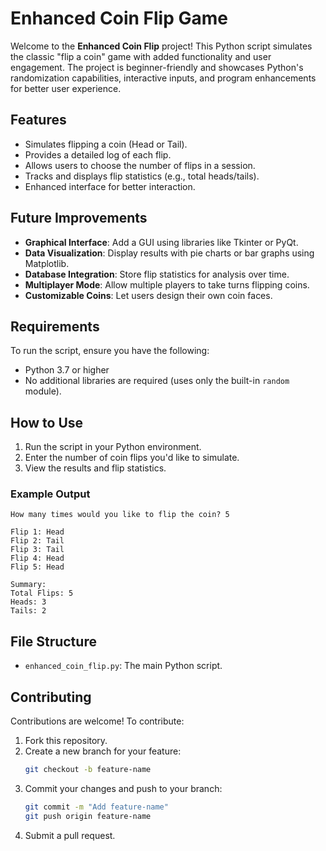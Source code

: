 # Enhanced Coin Flip Game

Welcome to the **Enhanced Coin Flip** project! This Python script simulates the classic "flip a coin" game with added functionality and user engagement. The project is beginner-friendly and showcases Python's randomization capabilities, interactive inputs, and program enhancements for better user experience.

## Features

- Simulates flipping a coin (Head or Tail).
- Provides a detailed log of each flip.
- Allows users to choose the number of flips in a session.
- Tracks and displays flip statistics (e.g., total heads/tails).
- Enhanced interface for better interaction.

## Future Improvements

- **Graphical Interface**: Add a GUI using libraries like Tkinter or PyQt.
- **Data Visualization**: Display results with pie charts or bar graphs using Matplotlib.
- **Database Integration**: Store flip statistics for analysis over time.
- **Multiplayer Mode**: Allow multiple players to take turns flipping coins.
- **Customizable Coins**: Let users design their own coin faces.

## Requirements

To run the script, ensure you have the following:

- Python 3.7 or higher
- No additional libraries are required (uses only the built-in `random` module).

## How to Use

1. Run the script in your Python environment.
2. Enter the number of coin flips you'd like to simulate.
3. View the results and flip statistics.

### Example Output

```
How many times would you like to flip the coin? 5

Flip 1: Head
Flip 2: Tail
Flip 3: Tail
Flip 4: Head
Flip 5: Head

Summary:
Total Flips: 5
Heads: 3
Tails: 2
```

## File Structure

- `enhanced_coin_flip.py`: The main Python script.

## Contributing

Contributions are welcome! To contribute:

1. Fork this repository.
2. Create a new branch for your feature:
   ```bash
   git checkout -b feature-name
   ```
3. Commit your changes and push to your branch:
   ```bash
   git commit -m "Add feature-name"
   git push origin feature-name
   ```
4. Submit a pull request.
